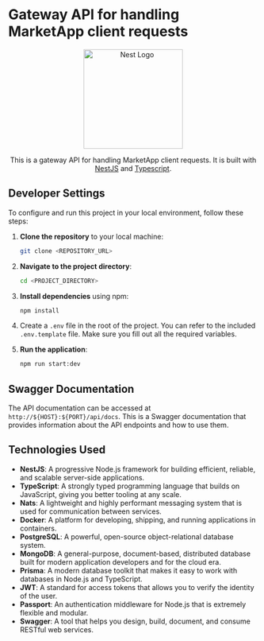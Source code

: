 # Gateway API for handling MarketApp client requests

<p align="center">
  <a href="http://nestjs.com/" target="blank"><img src="https://nestjs.com/img/logo-small.svg" width="200" alt="Nest Logo" /></a>
</p>

<p align="center">This is a gateway API for handling MarketApp client requests. It is built with <a href="http://nestjs.com" target="blank">NestJS</a> and <a href="https://www.typescriptlang.org/" target="blank">Typescript</a>.</p>

## Developer Settings

To configure and run this project in your local environment, follow these steps:

1. **Clone the repository** to your local machine:

   ```bash
   git clone <REPOSITORY_URL>
   ```

2. **Navigate to the project directory**:

   ```bash
   cd <PROJECT_DIRECTORY>
   ```

3. **Install dependencies** using npm:

   ```bash
   npm install
   ```

4. Create a `.env` file in the root of the project. You can refer to the included `.env.template` file. Make sure you fill out all the required variables.

5. **Run the application**:

   ```bash
   npm run start:dev
   ```

## Swagger Documentation

The API documentation can be accessed at `http://${HOST}:${PORT}/api/docs`. This is a Swagger documentation that provides information about the API endpoints and how to use them.

## Technologies Used

- **NestJS**: A progressive Node.js framework for building efficient, reliable, and scalable server-side applications.
- **TypeScript**: A strongly typed programming language that builds on JavaScript, giving you better tooling at any scale.
- **Nats**: A lightweight and highly performant messaging system that is used for communication between services.
- **Docker**: A platform for developing, shipping, and running applications in containers.
- **PostgreSQL**: A powerful, open-source object-relational database system.
- **MongoDB**: A general-purpose, document-based, distributed database built for modern application developers and for the cloud era.
- **Prisma**: A modern database toolkit that makes it easy to work with databases in Node.js and TypeScript.
- **JWT**: A standard for access tokens that allows you to verify the identity of the user.
- **Passport**: An authentication middleware for Node.js that is extremely flexible and modular.
- **Swagger**: A tool that helps you design, build, document, and consume RESTful web services.
